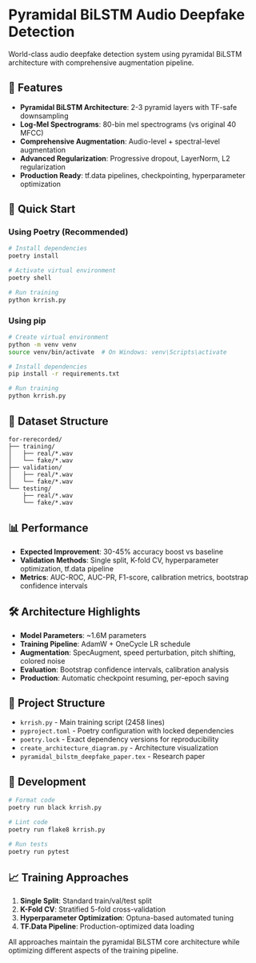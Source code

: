 # Pyramidal BiLSTM Audio Deepfake Detection

World-class audio deepfake detection system using pyramidal BiLSTM architecture with comprehensive augmentation pipeline.

## 🎯 Features

- **Pyramidal BiLSTM Architecture**: 2-3 pyramid layers with TF-safe downsampling
- **Log-Mel Spectrograms**: 80-bin mel spectrograms (vs original 40 MFCC)
- **Comprehensive Augmentation**: Audio-level + spectral-level augmentation
- **Advanced Regularization**: Progressive dropout, LayerNorm, L2 regularization
- **Production Ready**: tf.data pipelines, checkpointing, hyperparameter optimization

## 🚀 Quick Start

### Using Poetry (Recommended)

```bash
# Install dependencies
poetry install

# Activate virtual environment
poetry shell

# Run training
python krrish.py
```

### Using pip

```bash
# Create virtual environment
python -m venv venv
source venv/bin/activate  # On Windows: venv\Scripts\activate

# Install dependencies
pip install -r requirements.txt

# Run training
python krrish.py
```

## 🎵 Dataset Structure

```
for-rerecorded/
├── training/
│   ├── real/*.wav
│   └── fake/*.wav
├── validation/
│   ├── real/*.wav
│   └── fake/*.wav
└── testing/
    ├── real/*.wav
    └── fake/*.wav
```

## 📊 Performance

- **Expected Improvement**: 30-45% accuracy boost vs baseline
- **Validation Methods**: Single split, K-fold CV, hyperparameter optimization, tf.data pipeline
- **Metrics**: AUC-ROC, AUC-PR, F1-score, calibration metrics, bootstrap confidence intervals

## 🛠 Architecture Highlights

- **Model Parameters**: ~1.6M parameters
- **Training Pipeline**: AdamW + OneCycle LR schedule
- **Augmentation**: SpecAugment, speed perturbation, pitch shifting, colored noise
- **Evaluation**: Bootstrap confidence intervals, calibration analysis
- **Production**: Automatic checkpoint resuming, per-epoch saving

## 📁 Project Structure

- `krrish.py` - Main training script (2458 lines)
- `pyproject.toml` - Poetry configuration with locked dependencies
- `poetry.lock` - Exact dependency versions for reproducibility
- `create_architecture_diagram.py` - Architecture visualization
- `pyramidal_bilstm_deepfake_paper.tex` - Research paper

## 🔧 Development

```bash
# Format code
poetry run black krrish.py

# Lint code  
poetry run flake8 krrish.py

# Run tests
poetry run pytest
```

## 📈 Training Approaches

1. **Single Split**: Standard train/val/test split
2. **K-Fold CV**: Stratified 5-fold cross-validation
3. **Hyperparameter Optimization**: Optuna-based automated tuning
4. **TF.Data Pipeline**: Production-optimized data loading

All approaches maintain the pyramidal BiLSTM core architecture while optimizing different aspects of the training pipeline.
